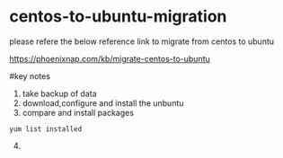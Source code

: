 # centos-to-ubuntu-migration

please refere the below reference link to migrate from centos to ubuntu

https://phoenixnap.com/kb/migrate-centos-to-ubuntu

#key notes
1. take backup of data
2. download,configure and install the unbuntu
3. compare and install packages
```
yum list installed
```
4. 
